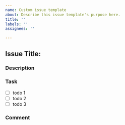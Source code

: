 ```yaml
---
name: Custom issue template
about: Describe this issue template's purpose here.
title: ''
labels: ''
assignees: ''

---
```


## Issue Title: 

### Description


### Task
- [ ] todo 1
- [ ] todo 2
- [ ] todo 3

### Comment
